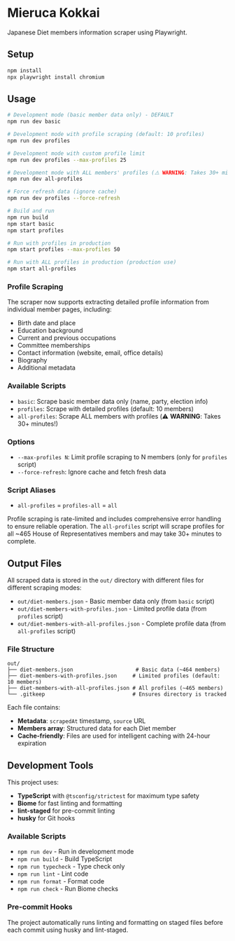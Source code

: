 # Mieruca Kokkai

Japanese Diet members information scraper using Playwright.

## Setup

```bash
npm install
npx playwright install chromium
```

## Usage

```bash
# Development mode (basic member data only) - DEFAULT
npm run dev basic

# Development mode with profile scraping (default: 10 profiles)
npm run dev profiles

# Development mode with custom profile limit
npm run dev profiles --max-profiles 25

# Development mode with ALL members' profiles (⚠️ WARNING: Takes 30+ minutes!)
npm run dev all-profiles

# Force refresh data (ignore cache)
npm run dev profiles --force-refresh

# Build and run
npm run build
npm start basic
npm start profiles

# Run with profiles in production
npm start profiles --max-profiles 50

# Run with ALL profiles in production (production use)
npm start all-profiles
```

### Profile Scraping

The scraper now supports extracting detailed profile information from individual member pages, including:

- Birth date and place
- Education background
- Current and previous occupations
- Committee memberships
- Contact information (website, email, office details)
- Biography
- Additional metadata

### Available Scripts

- `basic`: Scrape basic member data only (name, party, election info)
- `profiles`: Scrape with detailed profiles (default: 10 members)
- `all-profiles`: Scrape ALL members with profiles (⚠️ **WARNING**: Takes 30+ minutes!)

### Options

- `--max-profiles N`: Limit profile scraping to N members (only for `profiles` script)
- `--force-refresh`: Ignore cache and fetch fresh data

### Script Aliases

- `all-profiles` = `profiles-all` = `all`

Profile scraping is rate-limited and includes comprehensive error handling to ensure reliable operation. The `all-profiles` script will scrape profiles for all ~465 House of Representatives members and may take 30+ minutes to complete.

## Output Files

All scraped data is stored in the `out/` directory with different files for different scraping modes:

- `out/diet-members.json` - Basic member data only (from `basic` script)
- `out/diet-members-with-profiles.json` - Limited profile data (from `profiles` script)
- `out/diet-members-with-all-profiles.json` - Complete profile data (from `all-profiles` script)

### File Structure

```
out/
├── diet-members.json                    # Basic data (~464 members)
├── diet-members-with-profiles.json     # Limited profiles (default: 10 members)
├── diet-members-with-all-profiles.json # All profiles (~465 members)
└── .gitkeep                            # Ensures directory is tracked
```

Each file contains:
- **Metadata**: `scrapedAt` timestamp, `source` URL
- **Members array**: Structured data for each Diet member
- **Cache-friendly**: Files are used for intelligent caching with 24-hour expiration
## Development Tools

This project uses:

- **TypeScript** with `@tsconfig/strictest` for maximum type safety
- **Biome** for fast linting and formatting
- **lint-staged** for pre-commit linting
- **husky** for Git hooks

### Available Scripts

- `npm run dev` - Run in development mode
- `npm run build` - Build TypeScript
- `npm run typecheck` - Type check only
- `npm run lint` - Lint code
- `npm run format` - Format code
- `npm run check` - Run Biome checks

### Pre-commit Hooks

The project automatically runs linting and formatting on staged files before each commit using husky and lint-staged.
